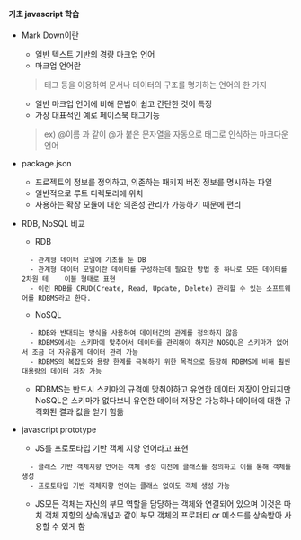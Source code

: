 #### 기초 javascript 학습

+ Mark Down이란
  + 일반 텍스트 기반의 경량 마크업 언어
  + 마크업 언어란
  > 태그 등을 이용하여 문서나 데이터의 구조를 명기하는 언어의 한 가지
  + 일반 마크업 언어에 비해 문법이 쉽고 간단한 것이 특징
  + 가장 대표적인 예로 페이스북 태그기능 
  > ex) @이름 과 같이 @가 붙은 문자열을 자동으로 태그로 인식하는 마크다운 언어


+ package.json
  + 프로젝트의 정보를 정의하고, 의존하는 패키지 버전 정보를 명시하는 파일
  + 일반적으로 루트 디렉토리에 위치
  + 사용하는 확장 모듈에 대한 의존성 관리가 가능하기 때문에 편리


+ RDB, NoSQL 비교
  + RDB
  ```
    - 관계형 데이터 모델에 기초를 둔 DB
    - 관계형 데이터 모델이란 데이터를 구성하는데 필요한 방법 중 하나로 모든 데이터를 2차원 테	이블 형태로 표현
    - 이런 RDB를 CRUD(Create, Read, Update, Delete) 관리할 수 있는 소프트웨어를 RDBMS라고 한다.
  ```
  + NoSQL
  ```
    - RDB와 반대되는 방식을 사용하여 데이터간의 관계를 정의하지 않음
    - RDBMS에서는 스키마에 맞추어서 데이터를 관리해야 하지만 NOSQL은 스키마가 없어서 조금 더 자유롭게 데이터 관리 가능
    - RDBMS의 복잡도와 용량 한계를 극복하기 위한 목적으로 등장해 RDBMS에 비해 훨씬 대용량의 데이터 저장 가능
  ```
  + RDBMS는 반드시 스키마의 규격에 맞춰야하고 유연한 데이터 저장이 안되지만 NoSQL은 스키마가 없다보니 유연한 데이터 저장은 가능하나 데이터에 대한 규격화된 결과 값을 얻기 힘듦


+ javascript prototype
  + JS를 프로토타입 기반 객체 지향 언어라고 표현
  ```
    - 클래스 기반 객체지향 언어는 객체 생성 이전에 클래스를 정의하고 이를 통해 객체를 생성
    - 프로토타입 기반 객체지향 언어는 클래스 없이도 객체 생성 가능
  ```
  + JS모든 객체는 자신의 부모 역할을 담당하는 객체와 연결되어 있으며 이것은 마치 객체 지향의 상속개념과 같이 부모 객체의 프로퍼티 or 메소드를 상속받아 사용할 수 있게 함